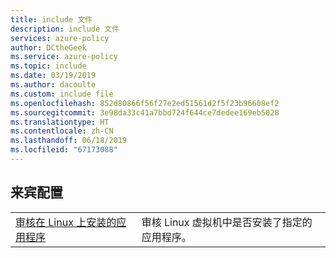 ```yaml
---
title: include 文件
description: include 文件
services: azure-policy
author: DCtheGeek
ms.service: azure-policy
ms.topic: include
ms.date: 03/19/2019
ms.author: dacoulte
ms.custom: include file
ms.openlocfilehash: 852d80866f56f27e2ed51561d2f5f23b96608ef2
ms.sourcegitcommit: 3e98da33c41a7bbd724f644ce7dedee169eb5028
ms.translationtype: HT
ms.contentlocale: zh-CN
ms.lasthandoff: 06/18/2019
ms.locfileid: "67173088"
---
```

## <a name="guest-configuration"></a>来宾配置

|  |  |
|---------|---------|
| [审核在 Linux 上安装的应用程序](../articles/governance/policy/samples/guest-configuration-applications-installed-linux.md) | 审核 Linux 虚拟机中是否安装了指定的应用程序。 |
